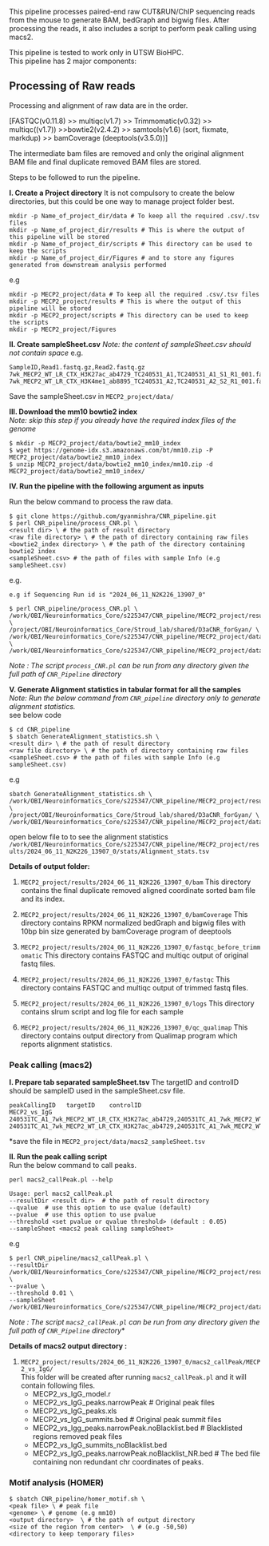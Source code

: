 This pipeline processes paired-end raw CUT&RUN/ChIP sequencing reads from the mouse to generate BAM, bedGraph and bigwig files. After processing the reads, it also includes a script to perform peak calling using macs2.

This pipeline is tested to work only in UTSW BioHPC.
\
This pipeline has 2 major components: 

## Processing of Raw reads

Processing and alignment of raw data are in the order.
 
[FASTQC(v0.11.8) >> multiqc(v1.7) >> Trimmomatic(v0.32) >> multiqc((v1.7)) >>bowtie2(v2.4.2) >> samtools(v1.6) (sort, fixmate, markdup) >> bamCoverage (deeptools(v3.5.0))]


The intermediate bam files are removed and only the original alignment BAM file and final duplicate removed BAM files are stored. 

Steps to be followed to run the pipeline. 

**I. Create a Project directory**
It is not compulsory to create the below directories, but this could be one way to manage project folder best.
```
mkdir -p Name_of_project_dir/data # To keep all the required .csv/.tsv files 
mkdir -p Name_of_project_dir/results # This is where the output of this pipeline will be stored
mkdir -p Name_of_project_dir/scripts # This directory can be used to keep the scripts
mkdir -p Name_of_project_dir/Figures # and to store any figures generated from downstream analysis performed
```
e.g
```
mkdir -p MECP2_project/data # To keep all the required .csv/.tsv files 
mkdir -p MECP2_project/results # This is where the output of this pipeline will be stored
mkdir -p MECP2_project/scripts # This directory can be used to keep the scripts
mkdir -p MECP2_project/Figures

```

**II. Create sampleSheet.csv**
*Note: the content of sampleSheet.csv should not contain space*
e.g.
```
SampleID,Read1.fastq.gz,Read2.fastq.gz
7wk_MECP2_WT_LR_CTX_H3K27ac_ab4729_TC240531_A1,TC240531_A1_S1_R1_001.fastq.gz,TC240531_A1_S1_R2_001.fastq.gz
7wk_MECP2_WT_LR_CTX_H3K4me1_ab8895_TC240531_A2,TC240531_A2_S2_R1_001.fastq.gz,TC240531_A2_S2_R2_001.fastq.gz
```
Save the sampleSheet.csv in `MECP2_project/data/`

**III. Download the mm10 bowtie2 index**\
*Note: skip this step if you already have the required index files of the genome*
```
$ mkdir -p MECP2_project/data/bowtie2_mm10_index
$ wget https://genome-idx.s3.amazonaws.com/bt/mm10.zip -P MECP2_project/data/bowtie2_mm10_index
$ unzip MECP2_project/data/bowtie2_mm10_index/mm10.zip -d MECP2_project/data/bowtie2_mm10_index/
```

**IV. Run the pipeline with the following argument as inputs**

Run the below command to process the raw data. 
```
$ git clone https://github.com/gyanmishra/CNR_pipeline.git
$ perl CNR_pipeline/process_CNR.pl \
<result dir> \ # the path of result directory
<raw file directory> \ # the path of directory containing raw files
<bowtie2_index directory> \ # the path of the directory containing bowtie2 index
<sampleSheet.csv> # the path of files with sample Info (e.g sampleSheet.csv)
```
e.g.

```
e.g if Sequencing Run id is "2024_06_11_N2K226_13907_0"

$ perl CNR_pipeline/process_CNR.pl \
/work/OBI/Neuroinformatics_Core/s225347/CNR_pipeline/MECP2_project/results/2024_06_11_N2K226_13907_0/ \
/project/OBI/Neuroinformatics_Core/Stroud_lab/shared/D3aCNR_forGyan/ \
/work/OBI/Neuroinformatics_Core/s225347/CNR_pipeline/MECP2_project/data/bowtie2_mm10_index/ \
/work/OBI/Neuroinformatics_Core/s225347/CNR_pipeline/MECP2_project/data/sampleSheet.csv 
```

*Note : The script `process_CNR.pl` can be run from any directory given the full path of `CNR_Pipeline` directory*

**V. Generate Alignment statistics in tabular format for all the samples**\
*Note: Run the below command from `CNR_pipeline` directory only to generate alignment statistics.*\
see below code
```
$ cd CNR_pipeline
$ sbatch GenerateAlignment_statistics.sh \
<result dir> \ # the path of result directory
<raw file directory> \ # the path of directory containing raw files
<sampleSheet.csv> # the path of files with sample Info (e.g sampleSheet.csv)
```
e.g
```
sbatch GenerateAlignment_statistics.sh \
/work/OBI/Neuroinformatics_Core/s225347/CNR_pipeline/MECP2_project/results/2024_06_11_N2K226_13907_0/ \
/project/OBI/Neuroinformatics_Core/Stroud_lab/shared/D3aCNR_forGyan/ \
/work/OBI/Neuroinformatics_Core/s225347/CNR_pipeline/MECP2_project/data/sampleSheet.csv 
```
open below file to to see the alignment statistics
`/work/OBI/Neuroinformatics_Core/s225347/CNR_pipeline/MECP2_project/results/2024_06_11_N2K226_13907_0/stats/Alignment_stats.tsv` 

**Details of output folder:**
1. `MECP2_project/results/2024_06_11_N2K226_13907_0/bam`
    This directory contains the final duplicate removed aligned coordinate sorted bam file and its index.

2. `MECP2_project/results/2024_06_11_N2K226_13907_0/bamCoverage`
    This directory contains RPKM normalized bedGraph and bigwig files with 10bp bin size generated by bamCoverage program of deeptools

3. `MECP2_project/results/2024_06_11_N2K226_13907_0/fastqc_before_trimmomatic`
    This directory contains FASTQC and multiqc output of original fastq files.

4. `MECP2_project/results/2024_06_11_N2K226_13907_0/fastqc`
    This directory contains FASTQC and multiqc output of trimmed fastq files.

5. `MECP2_project/results/2024_06_11_N2K226_13907_0/logs`
    This directory contains slrum script and log file for each sample

6. `MECP2_project/results/2024_06_11_N2K226_13907_0/qc_qualimap`
    This directory contains output directory from Qualimap program which reports alignment statistics.

### Peak calling (macs2)

**I. Prepare tab separated sampleSheet.tsv**
The targetID and controlID should be sampleID used in the sampleSheet.csv file.
```
peakCallingID	targetID	controlID
MECP2_vs_IgG	240531TC_A1_7wk_MECP2_WT_LR_CTX_H3K27ac_ab4729,240531TC_A1_7wk_MECP2_WT_LR_CTX_H3K27ac_ab4729	240531TC_A1_7wk_MECP2_WT_LR_CTX_H3K27ac_ab4729,240531TC_A1_7wk_MECP2_WT_LR_CTX_H3K27ac_ab4729
```
*save the file in `MECP2_project/data/macs2_sampleSheet.tsv`

**II. Run the peak calling script**\
Run the below command to call peaks. 
```
perl macs2_callPeak.pl --help

Usage: perl macs2_callPeak.pl 
--resultDir <result dir>  # the path of result directory
--qvalue  # use this option to use qvalue (default)
--pvalue  # use this option to use pvalue 
--threshold <set pvalue or qvalue threshold> (default : 0.05)
--sampleSheet <macs2 peak calling sampleSheet>
```

e.g
```
$ perl CNR_pipeline/macs2_callPeak.pl \
--resultDir /work/OBI/Neuroinformatics_Core/s225347/CNR_pipeline/MECP2_project/results/2024_06_11_N2K226_13907_0/ \
--pvalue \
--threshold 0.01 \
--sampleSheet /work/OBI/Neuroinformatics_Core/s225347/CNR_pipeline/MECP2_project/data/macs2_sampleSheet.tsv
```
*Note : The script `macs2_callPeak.pl` can be run from any directory given the full path of `CNR_Pipeline` directory** <br >

**Details of macs2 output directory :**

1. `MECP2_project/results/2024_06_11_N2K226_13907_0/macs2_callPeak/MECP2_vs_IgG/` \
    This folder will be created after running `macs2_callPeak.pl` and it will contain following files. 
    - MECP2_vs_IgG_model.r
    - MECP2_vs_IgG_peaks.narrowPeak # Original peak files
    - MECP2_vs_IgG_peaks.xls
    - MECP2_vs_IgG_summits.bed # Original peak summit files
    - MECP2_vs_Igg_peaks.narrowPeak.noBlacklist.bed # Blacklisted regions removed peak files
    - MECP2_vs_IgG_summits_noBlacklist.bed
    - MECP2_vs_IgG_peaks.narrowPeak.noBlacklist_NR.bed # The bed file containing non redundant chr coordinates of peaks. 


### Motif analysis (HOMER)
```
$ sbatch CNR_pipeline/homer_motif.sh \
<peak file> \ # peak file 
<genome> \ # genome (e.g mm10)
<output directory>  \ # the path of output directory
<size of the region from center>  \ # (e.g -50,50) 
<directory to keep temporary files>
```
